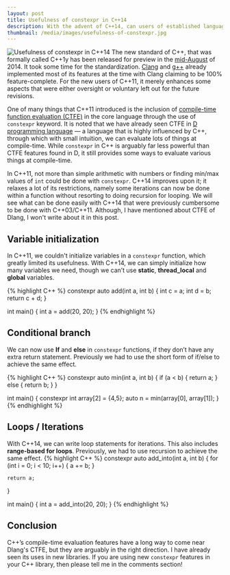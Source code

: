 ```yaml
---
layout: post
title: Usefulness of constexpr in C++14
description: With the advent of C++14, can users of established languages like C++ enjoy CTFE of D programming language?
thumbnail: /media/images/usefulness-of-constexpr.jpg
---
```

![Usefulness of constexpr in C++14]({{baseurl}}/media/images/usefulness-of-constexpr.jpg)
<span class="firstcharacter">T</span>he new standard of C++, that was formally called C++1y has been released for preview in the [mid-August](http://isocpp.org/blog/2014/08/we-have-cpp14) of 2014. It took some time for the standardization. [Clang](http://clang.llvm.org/cxx_status.html) and [g++](https://gcc.gnu.org/projects/cxx1y.html) already implemented most of its features at the time with Clang claiming to be 100% feature-complete. For the new users of C++11, it merely enhances some aspects that were either oversight or voluntary left out for the future revisions.

One of many things that C++11 introduced is the inclusion of [compile-time function evaluation (CTFE)](http://en.wikipedia.org/wiki/Compile_time_function_execution) in the core language through the use of `constexpr` keyword. It is noted that we have already seen CTFE in [D programming language](http://dlang.org/
) — a language that is highly influenced by C++, through which with small intuition, we can evaluate lots of things at compile-time. While `constexpr` in C++ is arguably far less powerful than CTFE features found in D, it still provides some ways to evaluate various things at compile-time.

In C++11, not more than simple arithmetic with numbers or finding min/max values of `int` could be done with `constexpr`. C++14 improves upon it; it relaxes a lot of its restrictions, namely some iterations can now be done within a function without resorting to doing recursion for looping. We will see what can be done easily with C++14 that were previously cumbersome to be done with C++03/C++11. Although, I have mentioned about CTFE of Dlang, I won't write about it in this post.

## Variable initialization

In C++11, we couldn't initialize variables in a `constexpr` function, which greatly limited its usefulness. With C++14, we can simply initialize how many variables we need, though we can’t use **static**, **thread_local** and **global** variables.

{% highlight C++ %}
constexpr auto add(int a, int b) {
	int c = a;
	int d = b;
    return c + d;
}

int main() {
    int a = add(20, 20);
}
{% endhighlight %}

## Conditional branch

We can now use **If** and **else** in `constexpr` functions, if they don’t have any extra return statement. Previously we had to use the short form of if/else to achieve the same effect.

{% highlight C++ %}
constexpr auto min(int a, int b) {
    if (a < b) {
        return a;
    }
    else {
        return b;
    }
}

int main() {
    constexpr int array[2] = {4,5};
    auto n = min(array[0], array[1]);
}
{% endhighlight %}

## Loops / Iterations

With C++14, we can write loop statements for iterations. This also includes **range-based for loops**. Previously, we had to use recursion to achieve the same effect.
{% highlight C++ %}
constexpr auto add_into(int a, int b) {
	for (int i = 0; i < 10; i++) {
		a += b;
	}

	return a;
}

int main() {
    int a = add_into(20, 20);
}
{% endhighlight %}

## Conclusion

C++’s compile-time evaluation features have a long way to come near Dlang's CTFE, but they are arguably in the right direction. I have already seen its uses in new libraries. If you are using new `constexpr` features in your C++ library, then please tell me in the comments section!
